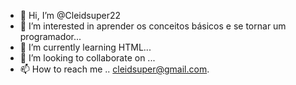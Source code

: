 - 👋 Hi, I’m @Cleidsuper22
- 👀 I’m interested in aprender os conceitos básicos e se tornar um programador...
- 🌱 I’m currently learning HTML...
- 💞️ I’m looking to collaborate on ...
- 📫 How to reach me .. cleidsuper@gmail.com.

<!---
Cleidsuper22/Cleidsuper22 is a ✨ special ✨ repository because its `README.md` (this file) appears on your GitHub profile.
You can click the Preview link to take a look at your changes.
--->
